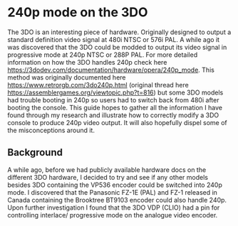 # **240p mode on the 3DO**

The 3DO is an interesting piece of hardware. Originally designed to output a standard definition video signal at 480i NTSC or 576i PAL. A while ago it was discovered that the 3DO could be modded to output its video signal in progressive mode at 240p NTSC or 288P PAL. For more detailed information on how the 3DO handles 240p check here https://3dodev.com/documentation/hardware/opera/240p_mode.
This method was originally documented here https://www.retrorgb.com/3do240p.html (original thread here https://assemblergames.org/viewtopic.php?t=816) but some 3DO models had trouble booting in 240p so users had to switch back from 480i after booting the console. This guide hopes to gather all the information I have found through my research and illustrate how to correctly modify a 3DO console to produce 240p video output. It will also hopefully dispel some of the misconceptions around it.

## Background

A while ago, before we had publicly available hardware docs on the different 3DO hardware, I decided to try and see if any other models besides 3DO containing the VP536 encoder could be switched into 240p mode. I discovered that the Panasonic FZ-1E (PAL) and FZ-1 released in Canada containing the Brooktree BT9103 encoder could also handle 240p. Upon further investigation I found that the 3DO VDP (CLIO) had a pin for controlling interlace/ progressive mode on the analogue video encoder. 
